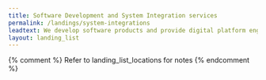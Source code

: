 ```yaml
---
title: Software Development and System Integration services
permalink: /landings/system-integrations
leadtext: We develop software products and provide digital platform engineering services in across Australia, New Zeland and Asia
layout: landing_list
---
```

{% comment %}
    Refer to landing_list_locations for notes
{% endcomment %}
